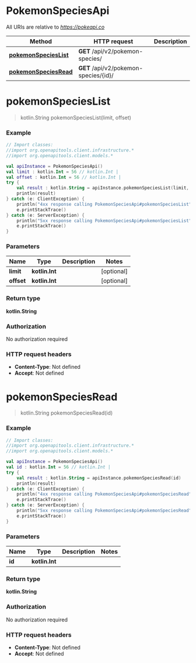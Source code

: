 # PokemonSpeciesApi

All URIs are relative to *https://pokeapi.co*

Method | HTTP request | Description
------------- | ------------- | -------------
[**pokemonSpeciesList**](PokemonSpeciesApi.md#pokemonSpeciesList) | **GET** /api/v2/pokemon-species/ | 
[**pokemonSpeciesRead**](PokemonSpeciesApi.md#pokemonSpeciesRead) | **GET** /api/v2/pokemon-species/{id}/ | 


<a id="pokemonSpeciesList"></a>
# **pokemonSpeciesList**
> kotlin.String pokemonSpeciesList(limit, offset)



### Example
```kotlin
// Import classes:
//import org.openapitools.client.infrastructure.*
//import org.openapitools.client.models.*

val apiInstance = PokemonSpeciesApi()
val limit : kotlin.Int = 56 // kotlin.Int | 
val offset : kotlin.Int = 56 // kotlin.Int | 
try {
    val result : kotlin.String = apiInstance.pokemonSpeciesList(limit, offset)
    println(result)
} catch (e: ClientException) {
    println("4xx response calling PokemonSpeciesApi#pokemonSpeciesList")
    e.printStackTrace()
} catch (e: ServerException) {
    println("5xx response calling PokemonSpeciesApi#pokemonSpeciesList")
    e.printStackTrace()
}
```

### Parameters

Name | Type | Description  | Notes
------------- | ------------- | ------------- | -------------
 **limit** | **kotlin.Int**|  | [optional]
 **offset** | **kotlin.Int**|  | [optional]

### Return type

**kotlin.String**

### Authorization

No authorization required

### HTTP request headers

 - **Content-Type**: Not defined
 - **Accept**: Not defined

<a id="pokemonSpeciesRead"></a>
# **pokemonSpeciesRead**
> kotlin.String pokemonSpeciesRead(id)



### Example
```kotlin
// Import classes:
//import org.openapitools.client.infrastructure.*
//import org.openapitools.client.models.*

val apiInstance = PokemonSpeciesApi()
val id : kotlin.Int = 56 // kotlin.Int | 
try {
    val result : kotlin.String = apiInstance.pokemonSpeciesRead(id)
    println(result)
} catch (e: ClientException) {
    println("4xx response calling PokemonSpeciesApi#pokemonSpeciesRead")
    e.printStackTrace()
} catch (e: ServerException) {
    println("5xx response calling PokemonSpeciesApi#pokemonSpeciesRead")
    e.printStackTrace()
}
```

### Parameters

Name | Type | Description  | Notes
------------- | ------------- | ------------- | -------------
 **id** | **kotlin.Int**|  |

### Return type

**kotlin.String**

### Authorization

No authorization required

### HTTP request headers

 - **Content-Type**: Not defined
 - **Accept**: Not defined


